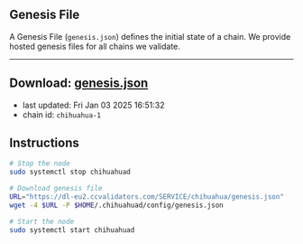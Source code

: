 ## Genesis File
A Genesis File (`genesis.json`) defines the initial state of a chain. We provide hosted genesis files for all chains we validate.

---
**Download: [genesis.json](https://dl-eu2.ccvalidators.com/SERVICE/chihuahua/genesis.json)**
---

- last updated: Fri Jan 03 2025 16:51:32
- chain id: `chihuahua-1`

## Instructions
```sh
# Stop the node
sudo systemctl stop chihuahuad

# Download genesis file
URL="https://dl-eu2.ccvalidators.com/SERVICE/chihuahua/genesis.json"
wget -4 $URL -P $HOME/.chihuahuad/config/genesis.json

# Start the node
sudo systemctl start chihuahuad
```
